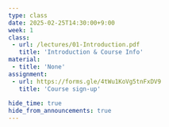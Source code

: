 ```yaml
---
type: class
date: 2025-02-25T14:30:00+9:00
week: 1
class:
 - url: /lectures/01-Introduction.pdf
   title: 'Introduction & Course Info'
material:
 - title: 'None'
assignment:
 - url: https://forms.gle/4tWu1KoVg5tnFxDV9
   title: 'Course sign-up'
 
hide_time: true
hide_from_announcements: true
---
```

